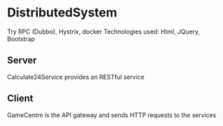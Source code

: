 # DistributedSystem
Try RPC (Dubbo), Hystrix, docker
Technologies used: Html, JQuery, Bootstrap

## Server
Calculate24Service provides an RESTful service

## Client
GameCentre is the API gateway and sends HTTP requests to the services
